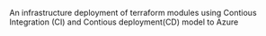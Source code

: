 An infrastructure deployment of terraform modules using Contious Integration (CI) and Contious deployment(CD) model to Azure

